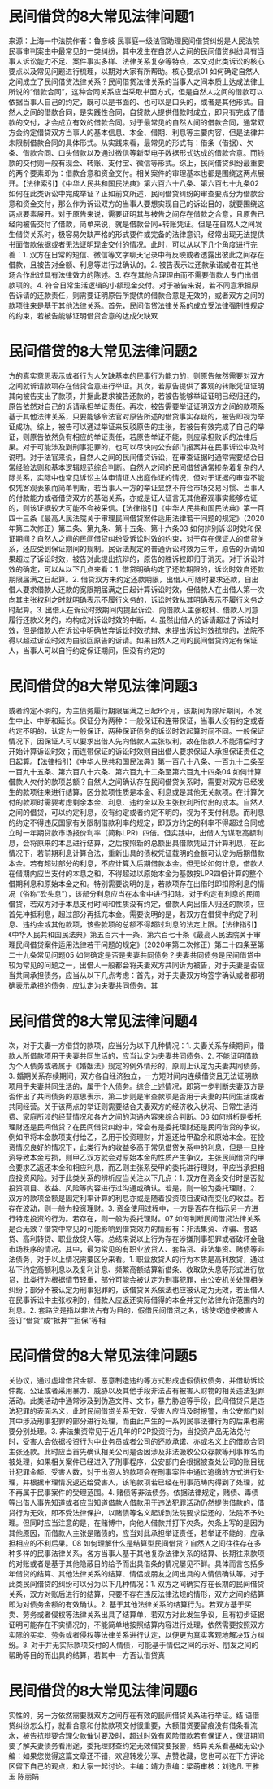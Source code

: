 # 民间借贷的8大常见法律问题1

来源：上海一中法院作者：鲁彦岐 民事庭一级法官助理民间借贷纠纷是人民法院民事审判案由中最常见的一类纠纷，其中发生在自然人之间的民间借贷纠纷具有当事人诉讼能力不足、案件事实多样、法律关系复杂等特点，本文对此类诉讼的核心要点以及常见问题进行梳理，以期对大家有所帮助。核心要点01 如何确定自然人之间成立了民间借贷法律关系？民间借贷法律关系的当事人之间本质上达成法律上所说的“借款合同”，这种合同关系应当采取书面方式，但是自然人之间的借款可以依据当事人自己的约定，既可以是书面的、也可以是口头的，或者是其他形式。自然人之间的借款合同，是实践性合同，自贷款人提供借款时成立，即只有完成了借款的交付，才会成立有效的借款合同。对于最常见的自然人间的借款合同，通常双方会约定借贷双方当事人的基本信息、本金、借期、利息等主要内容，但是法律并未限制借款合同的具体形式。从实践来看，最常见的形式有：借条（借据）、欠条、借款合同、口头借款以及通过微信等新型电子数据形式达成的借款合意。而钱款的交付则一般有现金、转账、支付宝、微信等形式。综上，民间借贷纠纷最重要的两个要素即为：借款合意和资金交付。相关案件的审理基本也都是围绕这两点展开。【法律索引】《中华人民共和国民法典》第六百六十八条、第六百七十九条02 如何在此类诉讼中完成举证？正如前文所述，民间借贷纠纷的审查要点分为借款合意和资金交付，那么作为诉讼双方的当事人要想实现自己的诉讼目的，就要围绕这两点要素展开。对于原告来说，需要证明其与被告之间存在借款之合意，且原告已经向被告交付了借款，简单来说，就是借款合同+转账凭证。但是在自然人之间发生借贷关系时，极容易欠缺严格的形式要件或完备的法律意识，经常出现无法提供书面借款依据或者无法证明现金交付的情况。此时，可以从以下几个角度进行完善：1. 双方在日常的短信、微信等文字聊天记录中有反映或者透露出彼此之间存在借款，且被告对金额、利息等进行过确认的。2. 被告表示过还款承诺或者在其他场合作出过具有法律效力的陈述。3. 存在其他合理理由而不需要借款人专门出借款项的。4. 符合日常生活逻辑的小额现金交付。对于被告来说，若不同意承担原告诉请的还款责任，则需要证明原告所提供的借款合意是无效的，或者双方之间的款项往来是基于其他法律关系。首先，民间借贷法律关系的成立受法律强制性规定的约束，若被告能够证明借贷合意的达成欠缺双

# 民间借贷的8大常见法律问题2

方的真实意思表示或者行为人欠缺基本的民事行为能力的，则原告依然需要对双方之间就诉请款项存在借贷合意进行举证。其次，若原告提供了客观的转账凭证证明其向被告支出了款项，并据此要求被告还款的，若被告能够举证证明已经归还的，原告依然对自己的诉请承担举证责任。再次，被告需要举证证明双方之间的款项系基于其他法律关系，只要能够令法官对原告所述的借贷事实存疑的，被告即视为举证成功。综上，被告可以通过举证来反驳原告的主张，若被告有效完成了自己的举证，则原告依然负有相应的举证责任，若原告举证不能，则应承担败诉的法律后果。对于可能涉及到刑事犯罪的，也可以尽快向公安部门报案并在民事诉讼中及时说明。对于法官来说，自然人之间的民间借贷诉讼，在审查证据时通常需要结合日常经验法则和基本逻辑规范综合判断。自然人之间的民间借贷通常掺杂着复杂的人际关系，实际中也常见诉讼主体申请证人出庭作证的情况，但对于证据的审查不能仅凭客观表象而简单判断，若当事人一方的举证显然不符合市场交易习惯、当事人的付款能力或者借贷双方的基础关系，亦或是证人证言无其他客观事实能够佐证的，则该证据较大可能不会被采信。【法律指引】《中华人民共和国民法典》第一百四十三条《最高人民法院关于审理民间借贷案件适用法律若干问题的规定》（2020年第二次修正）第二条、第九条、第十五条、第十六条03 如何辨别诉讼时效和保证期间？自然人之间的民间借贷纠纷受诉讼时效的约束，对于存在保证人的借贷关系，还应受到保证期间的规制。民诉法规定的普通诉讼时效为三年，原告的诉请如果超过了诉讼时效，被告对此提出抗辩的，原告的胜诉权即归于消灭。对于诉讼时效的确定，可以从以下几点来看：1. 借贷明确约定了还款期限的，诉讼时效自还款期限届满之日起算。2. 借贷双方未约定还款期限，出借人可随时要求还款，自出借人要求借款人还款的宽限期届满之日起计算诉讼时效，但借款人在出借人第一次向其主张权利之时就明确表示不履行义务的，诉讼时效从其明确表示不履行义务之时起算。3. 出借人在诉讼时效期间内提起诉讼、向借款人主张权利、借款人同意履行还款义务的，均构成对诉讼时效的中断。4. 虽然出借人的诉请超过了诉讼时效，但是借款人在诉讼中明确放弃诉讼时效抗辩、未提出诉讼时效抗辩的，法院不得以超过诉讼时效为由驳回原告的诉请。如果自然人之间的民间借贷约定有保证人，当事人可以自行约定保证期间，但没有约定的

# 民间借贷的8大常见法律问题3

或者约定不明的，为主债务履行期限届满之日起6个月，该期间为除斥期间，不发生中止、中断和延长。保证分为两种：一般保证和连带保证，当事人没有约定或者约定不明的，认定为一般保证，两种保证债务的诉讼时效起算时间不同。一般保证情况下，因保证人可以要求出借人先向借款人主张权利，故在借款人不能清偿时才开始计算诉讼时效；而连带保证的诉讼时效则自出借人要求保证人承担保证责任之日起算。【法律指引】《中华人民共和国民法典》第一百八十八条、一百九十二条至一百九十五条、第六百八十六条、第六百九十二条至第六百九十四条04 如何计算借款人欠付的款项总额？自然人之间确认存在民间借贷关系时，需要对双方已经发生的款项往来进行结算，区分款项性质是本金、利息或是其他无关款项。在计算欠付的款项时需要考虑剩余本金、利息、违约金以及主张权利所付出的成本。自然人之间的借贷，可以约定利息，没有约定或者约定不明的，视为不支付利息。而利息的约定不得违反国家有关限制借款利率的规定，即双方约定的利率不得超过合同成立时一年期贷款市场报价利率（简称LPR）四倍。但实践中，出借人为谋取高额利息，会将原来的本息进行结算，之后按照新的总额出具借款凭证并计算利息，在此情况下，若前期利息计算合法，重新出具的债权凭证载明的金额可认定为后期借款本金。若有超过部分的利息，不应计算入后期借款本金。但无论如何计息，借款人在借期内应当支付的本息之和，不得超过以原始本金为基数按LPR四倍计算的整个借期利息和原始本金之和。特别需要说明的是，若款项存在出借时即扣除利息的情况（俗称“砍头息”），该部分利息应当在本金中进行扣除。对于约定有利息的民间借贷，若双方对于本息支付时间和性质没有约定，借款人向出借人归还的款项，应首先冲抵利息，超过部分再抵充本金。需要说明的是，若双方在借贷中约定了利息、违约金或其他款项，该些款项的总额不得超过利息的法定上限。【法律指引】《中华人民共和国民法典》第五百六十一条、第六百七十条《最高人民法院关于审理民间借贷案件适用法律若干问题的规定》（2020年第二次修正）第二十四条至第二十九条常见问题05 如何确定是否是夫妻共同债务？夫妻共同债务是民间借贷中较为常见的问题之一，出借人一般都会将夫妻双方共同诉为被告，对于夫妻是否应当共同承担债务，应当从以下几点考虑：首先，对于夫妻双方均签字确认或者都明确表示承担的债务，应认定为夫妻共同债务。其

# 民间借贷的8大常见法律问题4

次，对于夫妻一方借贷的款项，应当分为以下几种情况：1. 夫妻关系存续期间，借款人所借款项用于夫妻共同生活的，应当认定为夫妻共同债务。2. 不能证明借款为个人债务或者属于《婚姻法》规定的例外情形的，原则上认定为夫妻共同债务。3. 婚期关系存续期间，双方各自经济独立，一方短时间内连续借贷且无法证明款项用于夫妻共同生活的，属于个人债务。综合上述情况，即第一步判断夫妻双方是否作出了共同债务的意思表示，第二步则是审查款项是否用于夫妻的共同生活或者共同经营。关于该两点的举证则需要结合夫妻双方的经济收入状况、日常生活消费、家庭所涉的经营情况和各方之间的沟通内容来综合判断。06 如何辨析是委托理财还是民间借贷？在民间借贷纠纷中，常会有是委托理财还是民间借贷的争议，例如甲将本金款项支付给乙，乙用于投资理财，并返还给甲盈余和原始本金。在投资情况良好的情况下，此类行为的收益多高于常见借贷关系中的利息，但是一旦投资导致本金亏损，则甲乙双方就会对原始本金的性质产生争议，主张民间借贷的甲会要求乙返还本金和相应利息，而乙则主张系受甲的委托进行理财，甲应当承担相应投资风险。对于此类关系的辨析应当关注以下几点：1. 双方在资金交付时是否就投资项目、收益、风险等内容进行过沟通或确认。若是，则一般为委托理财。2. 双方的款项金额是固定利率计算的利息亦或是随着投资项目波动而变化的收益。若存在波动，则一般为投资理财。3. 资金使用过程中，一方是否存在指示另一方进行特定投资的行为。若存在，则一般为委托理财。07 如何判断民间借贷法律关系是否无效？借贷中常见的可能影响到借贷效力的情形有：非法集资、诈骗、套路贷、高利转贷、职业放贷人等。总结来说以上行为存在涉嫌刑事犯罪或者破坏金融市场秩序的情况。其中，最为常见的有职业放贷人、套路贷、非法集资、赌债等非法债务，对于以上情况需要区分来看。1. 职业放贷人的行为本质是高利放贷，通过私下约定高额利息以及复利计息、频繁高额结算新借条、收取砍头息等形式进行放贷，此类行为根据情节轻重，部分可能会被认定为刑事犯罪，由公安机关处理相关纠纷；部分不被认定为刑事犯罪的，该借贷关系依法也应被认定为无效，若出借人在民事诉讼中主张权利的，借款人应返还实际借得的本金并支付法律允许范围内的利息。2. 套路贷是指以非法占有为目的，假借民间借贷之名，诱使或迫使被害人签订“借贷”或“抵押”“担保”等相

# 民间借贷的8大常见法律问题5

关协议，通过虚增借贷金额、恶意制造违约等方式形成虚假债权债务，并借助诉讼仲裁、公证或者采用暴力、威胁以及其他手段非法占有被害人财物的相关违法犯罪活动。此类活动中通常涉及到伪造文件、文书，暴力胁迫等手段，民间借贷只是违法犯罪的表面名义，此时民间借贷关系无效，受害人应当及时报警，由公安部门对其中涉及刑事犯罪的部分进行处理，而由此产生的一系列民事法律行为的后果也需要分别处理。3. 非法集资常见于近几年的P2P投资行为，当投资产品无法兑付时，受害人会依据投资行为中业务员或者公司的还款承诺、亦或名义上的借款合同主张还款。此时应当首先确认相关公司是否因涉及非法吸收公众存款等刑事罪名而被处理，如果相关案件已经进入了刑事程序，公安部门会根据被查处公司的账目统计犯罪金额、受害人数，对于出资人的款项会在刑事案件中通过追缴的方式进行处理，并根据审理情况返还给受害人，该笔款项若已经在刑事范畴内得到了处理，就不再属于民事案件的受理范围。4. 赌债等非法债务。依据法律规定，赌债、毒债等出借人事先知道或者应当知道借款人借款用于违法犯罪活动仍然提供借款的，借贷行为无效，即不受法律保护，以赌债等名义起诉到法院要求偿还的，法院不予处理。但同时应当注意的是，在赌博中，向他人借款并打下欠条，欠条上写的是因为其他原因，而借款人主张是赌债的，应当对此承担举证责任，若举证不能的，应承担相应的不利后果。08 如何理解什么是结算型民间借贷？自然人之间往往存在多种多样的民事法律关系，各方当事人基于其他复杂法律关系的结算、长期往来款项的对账或者是基于其他隐蔽目的给予而出具借条的情况屡见不鲜。具体而言包括多年借贷的结算、其他法律关系的结算、情侣或朋友之间出具的人情债确认等。对于此类民间借贷的纠纷可以分为以下几种情况：1. 双方之间确实存在长期的民间借贷关系，双方对账后进行的结算，只要不存在违反法律法规的情形，双方之间的结算即为对债务金额的有效确认。2. 基于其他法律关系的结算行为。若双方基于买卖、劳务或者侵权等法律关系出具了结算单，若双方对此发生争议，且有初步证据证明可能存在不实情况的，不能简单地按照结算内容进行处理，依然需要按照双方实际的买卖、劳务或者侵权等法律关系进行认定，以便更为真实客观地解决双方纠纷。3. 对于并无实际款项交付的人情债，可能基于情侣之间的示好、朋友之间的帮助等目的而出具的结算，若其中一方否认借贷真

# 民间借贷的8大常见法律问题6

实性的，另一方依然需要就双方之间存在有效的民间借贷关系进行举证。结 语借贷纠纷怎么打，就看合意和付款款项交付很重要，大额借贷要留痕没有借条看流水，被告抗辩要合理欠款催讨要及时，超过时效有风险借款若有保证人，保证期间要了解夫妻债务看用途，委托理财查约定无效借贷要报警，结算关系看基础无讼小编：如果您觉得这篇文章还不错，欢迎转发分享、点赞收藏，您也可以在下方评论区留下自己的观点，和大家一起讨论。主编：靖力责编：梁萌审核：刘逸凡 王雅玉 陈丽娟

